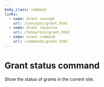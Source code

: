 ```yaml
---
body_class: command
links:
  - name: Grant concept
    url: /concepts/grant.html
  - name: Grant resource
    url: /resources/grant.html
  - name: Grant command
    url: /commands/grant.html
---
```


# Grant status command

<section>

Show the status of grants in the current site.

</section>
